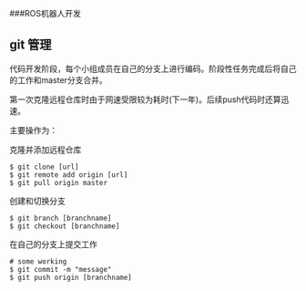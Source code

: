 ###ROS机器人开发

## git 管理

代码开发阶段，每个小组成员在自己的分支上进行编码。阶段性任务完成后将自己的工作和master分支合并。

第一次克隆远程仓库时由于网速受限较为耗时(下一年)。后续push代码时还算迅速。

主要操作为：

克隆并添加远程仓库

```
$ git clone [url]
$ git remote add origin [url]
$ git pull origin master
```

创建和切换分支

```
$ git branch [branchname]
$ git checkout [branchname]
```

在自己的分支上提交工作

```
# some working
$ git commit -m "message"
$ git push origin [branchname]
```






